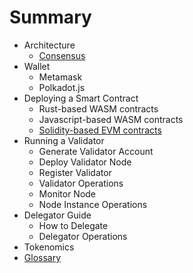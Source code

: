 # Summary

- Architecture
  - [Consensus](docs/consensus.md)
- Wallet
  - Metamask
  - Polkadot.js
- Deploying a Smart Contract
  - Rust-based WASM contracts
  - Javascript-based WASM contracts
  - [Solidity-based EVM contracts](docs/how_to_deploy_solidity.md)
- Running a Validator
  - Generate Validator Account
  - Deploy Validator Node
  - Register Validator
  - Validator Operations
  - Monitor Node
  - Node Instance Operations
- Delegator Guide
  - How to Delegate
  - Delegator Operations
- Tokenomics
- [Glossary](docs/glossary.md)
